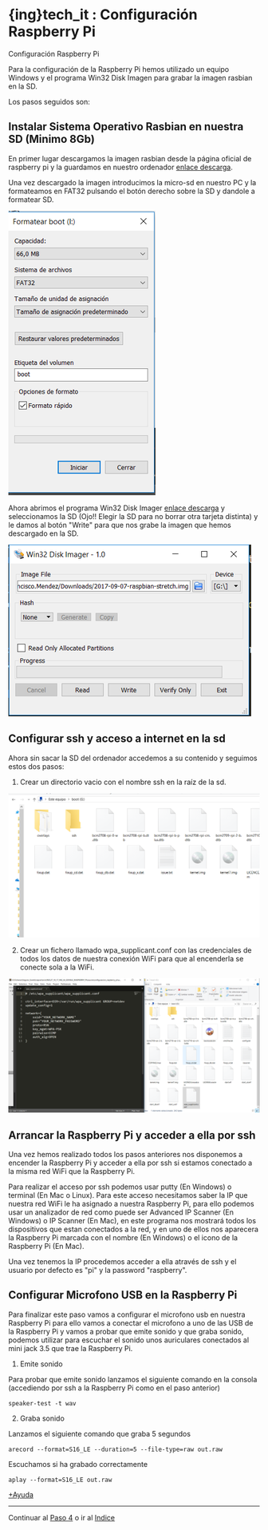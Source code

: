 # {ing}tech_it : Configuración Raspberry Pi

Configuración Raspberry Pi

Para la configuración de la Raspberry Pi hemos utilizado un equipo Windows y el programa Win32 Disk Imagen para grabar la imagen rasbian en la SD.

Los pasos seguidos son:
## Instalar Sistema Operativo Rasbian en nuestra SD (Minimo 8Gb)

En primer lugar descargamos la imagen rasbian desde la página oficial de raspberry pi y la guardamos en nuestro ordenador [enlace descarga](https://www.raspberrypi.org/downloads/raspbian/).

Una vez descargado la imagen introducimos la micro-sd en nuestro PC y la formateamos en FAT32 pulsando el botón derecho sobre la SD y dandole a formatear SD.

![FORMATEAR TARJETA](./images/borrar_sd.PNG)

Ahora abrimos el programa Win32 Disk Imager [enlace descarga](https://sourceforge.net/projects/win32diskimager/) y seleccionamos la SD (Ojo!! Elegir la SD para no borrar otra tarjeta distinta) y le damos al botón "Write" para que nos grabe la imagen que hemos descargado en la SD.

![GRABAR WIN32DISKIMAGER](./images/win_32_imager.PNG)


## Configurar ssh y acceso a internet en la sd

Ahora sin sacar la SD del ordenador accedemos a su contenido y seguimos estos dos pasos:
1. Crear un directorio vacio con el nombre ssh en la raíz de la sd.

![CREAR DIRECTORIO SSH](./images/directorio_ssh.PNG)

2. Crear un fichero llamado wpa_supplicant.conf con las credenciales de todos los datos de nuestra conexión WiFi para que al encenderla se conecte sola a la WiFi.


![CREAR FICHERO CONFIGURACION](./images/configuracion_wpa_supplicant_conf.PNG)

## Arrancar la Raspberry Pi y acceder a ella por ssh

Una vez hemos realizado todos los pasos anteriores nos disponemos a encender la Raspberry Pi y acceder a ella por ssh si estamos conectado a la misma red WiFi que la Raspberry Pi.

Para realizar el acceso por ssh podemos usar putty (En Windows) o terminal (En Mac o Linux). Para este acceso necesitamos saber la IP que nuestra red WiFi le ha asignado a nuestra Raspberry Pi, para ello podemos usar un analizador de red como puede ser Advanced IP Scanner (En Windows) o IP Scanner (En Mac), en este programa nos mostrará todos los dispositivos que estan conectados a la red, y en uno de ellos nos aparecera la Raspberry Pi marcada con el nombre (En Windows) o el icono de la Raspberry Pi (En Mac).

Una vez tenemos la IP procedemos acceder a ella através de ssh y el usuario por defecto es "pi" y la password "raspberry".

## Configurar Microfono USB en la Raspberry Pi

Para finalizar este paso vamos a configurar el microfono usb en nuestra Raspberry Pi para ello vamos a conectar el microfono a uno de las USB de la Raspberry Pi y vamos a probar que emite sonido y que graba sonido, podemos utilizar para escuchar el sonido unos auriculares conectados al mini jack 3.5 que trae la Raspberry Pi.

1. Emite sonido

Para probar que emite sonido lanzamos el siguiente comando en la consola (accediendo por ssh a la Raspberry Pi como en el paso anterior)

~~~
speaker-test -t wav  
~~~


2. Graba sonido

Lanzamos el siguiente comando que graba 5 segundos

~~~
arecord --format=S16_LE --duration=5 --file-type=raw out.raw 
~~~

Escuchamos si ha grabado correctamente

~~~
aplay --format=S16_LE out.raw  
~~~

[+Ayuda](https://developers.google.com/assistant/sdk/develop/python/hardware/audio)


--------
Continuar al  [Paso 4](./instalacion_sdk_google_assistant.md) o ir al [Indice](./index.md)